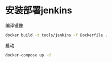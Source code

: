 # 安装部署jenkins

编译镜像

```bash
docker build -t tools/jenkins -f Dockerfile .
```

启动

```bash
docker-compose up -d
```

